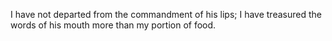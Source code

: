 I have not departed from the commandment of his lips; I have treasured the words of his mouth more than my portion of food.
